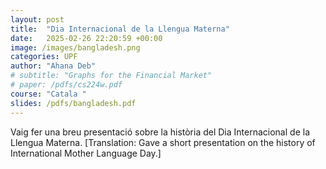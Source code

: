 ```yaml
---
layout: post
title:  "Dia Internacional de la Llengua Materna"
date:   2025-02-26 22:20:59 +00:00
image: /images/bangladesh.png
categories: UPF
author: "Ahana Deb"
# subtitle: "Graphs for the Financial Market"
# paper: /pdfs/cs224w.pdf
course: "Catala "
slides: /pdfs/bangladesh.pdf
---
```

Vaig fer una breu presentació sobre la història del Dia Internacional de la Llengua Materna.
\[Translation: Gave a short presentation on the history of International Mother Language Day.\]
<!-- [CS224W Paper](/pdfs/cs224w.pdf){:target="_blank"} -->

